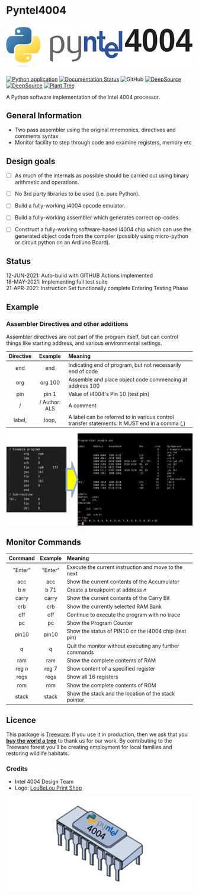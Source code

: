 # Pyntel4004

![Pyntel 4004 Logo](./images/pyntel4004.svg)

[![Python application](https://github.com/alshapton/Pyntel4004/actions/workflows/python-app.yml/badge.svg)](https://github.com/alshapton/Pyntel4004/actions/workflows/python-app.yml)
[![Documentation Status](https://readthedocs.org/projects/pyntel4004/badge/?version=latest)](https://pyntel4004.readthedocs.io/en/latest/?badge=latest)
![GitHub](https://img.shields.io/github/license/alshapton/pyntel4004)
[![DeepSource](https://deepsource.io/gh/alshapton/Pyntel4004.svg/?label=active+issues)](https://deepsource.io/gh/alshapton/Pyntel4004/?ref=repository-badge)
[![DeepSource](https://deepsource.io/gh/alshapton/Pyntel4004.svg/?label=resolved+issues)](https://deepsource.io/gh/alshapton/Pyntel4004/?ref=repository-badge)
[![Plant Tree](https://img.shields.io/badge/dynamic/json?color=brightgreen&label=Plant%20Tree&query=%24.total&url=https%3A%2F%2Fpublic.offset.earth%2Fusers%2Ftreeware%2Ftrees)](https://plant.treeware.earth/alshapton/pyntel4004)

A Python software implementation of the Intel 4004 processor.

## General Information

- Two pass assembler using the original mnemonics, directives and comments syntax
- Monitor facility to step through code and examine registers, memory etc

## Design goals

- [ ] As much of the internals as possible should be carried out using binary arithmetic and operations.

- [ ] No 3rd party libraries to be used (i.e. pure Python).

- [ ] Build a fully-working i4004 opcode emulator.

- [ ] Build a fully-working assembler which generates correct op-codes.

- [ ] Construct a fully-working software-based i4004 chip which can use the
      generated object code from the compiler (possibly using micro-python or circuit python on an Ardiuno Board).

## Status

12-JUN-2021:    Auto-build with GITHUB Actions implemented
<br>
18-MAY-2021:    Implementing full test suite
<br>
21-APR-2021:    Instruction Set functionally complete
                Entering Testing Phase

## Example

### Assembler Directives and other additions

Assembler directives are not part of the program itself, but can control things like starting address, and various environmental settings.

| Directive | Example | Meaning |
| :-:| :-:| :-|
| end | end | Indicating end of program, but not necessarily end of code |
| org | org 100 | Assemble and place object code commencing at address 100 |
| pin | pin 1 | Value of i4004's Pin 10 (test pin) |
|  / | / Author: ALS | A comment |
| label,| loop,| A label can be referred to in various control transfer statements. It MUST end in a comma (,)

![Assemble and Run](./images/assemble-run.png)

## Monitor Commands

| Command | Example | Meaning |
| :-:| :-:| :-|
| "Enter" | "Enter"  | Execute the current instruction and move to the next |
|  acc    |   acc     | Show the current contents of the Accumulator |
|   b *n* |   b 71    | Create a breakpoint at address *n* |
|  carry  |  carry    | Show the current contents of the Carry Bit |
|  crb    |  crb     | Show the currently selected RAM Bank |
|  off    |  off     | Continue to execute the program with no trace |
|   pc    |   pc     | Show the Program Counter |
| pin10   | pin10    | Show the status of PIN10 on the i4004 chip (test pin)
|    q    |    q     | Quit the monitor without executing any further commands |
|  ram   |   ram     | Show the complete contents of RAM |
|  reg *n*  |  reg 7 | Show content of a specified register |
|  regs   |  regs    | Show all 16 registers |
|  rom    |   rom     | Show the complete contents of ROM |
| stack   |  stack   | Show the stack and the location of the stack pointer |


## Licence

This package is [Treeware](https://treeware.earth). If you use it in production, then we ask that you [**buy the world a tree**](https://plant.treeware.earth/alshapton/Pyntel4004) to thank us for our work. By contributing to the Treeware forest you’ll be creating employment for local families and restoring wildlife habitats.

### Credits

- Intel 4004 Design Team
- Logo: [LouBeLou Print Shop](Www.psloubelou.com)

![Pyntel 4004 Logo](./images/Pyntel4001_chip.png)
